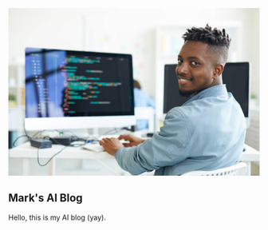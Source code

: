 ![Image of fast.ai logo](images/istockphoto-1017296544-612x612.jpg)

## Mark's AI Blog

Hello, this is my AI blog (yay).
